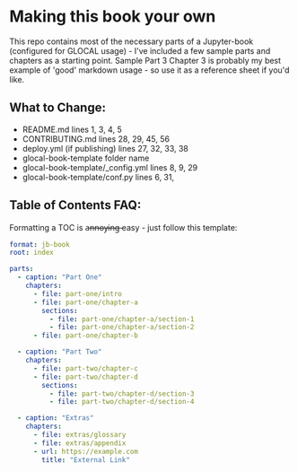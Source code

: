 # Making this book your own
This repo contains most of the necessary parts of a Jupyter-book (configured for GLOCAL usage) - I've included a few sample parts and chapters as a starting point. Sample Part 3 Chapter 3 is probably my best example of 'good' markdown usage - so use it as a reference sheet if you'd like.

## What to Change:
- README.md lines 1, 3, 4, 5
- CONTRIBUTING.md lines 28, 29, 45, 56
- deploy.yml (if publishing) lines 27, 32, 33, 38
- glocal-book-template folder name
- glocal-book-template/_config.yml lines 8, 9, 29
- glocal-book-template/conf.py lines 6, 31,

## Table of Contents FAQ:
Formatting a TOC is a̶n̶n̶o̶y̶i̶n̶g̶  easy - just follow this template:
```yml
format: jb-book
root: index

parts:
  - caption: "Part One"
    chapters:
      - file: part-one/intro
      - file: part-one/chapter-a
        sections:
          - file: part-one/chapter-a/section-1
          - file: part-one/chapter-a/section-2
      - file: part-one/chapter-b

  - caption: "Part Two"
    chapters:
      - file: part-two/chapter-c
      - file: part-two/chapter-d
        sections:
          - file: part-two/chapter-d/section-3
          - file: part-two/chapter-d/section-4

  - caption: "Extras"
    chapters:
      - file: extras/glossary
      - file: extras/appendix
      - url: https://example.com
        title: "External Link"

```

